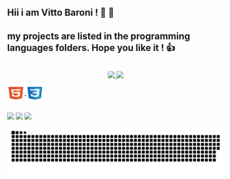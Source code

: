 
## Hii i am Vitto Baroni ! 🗿 🍷

<h2> my projects are listed in the programming languages folders. Hope you like it ! 👍 </h2> <br>

<div align="center">
  <a href="https://github.com/VittoBaroni">
  <img height="180em" src="https://github-readme-stats.vercel.app/api?username=VittoBaroni&show_icons=true&theme=dracula&include_all_commits=true&count_private=true"/>
  <img height="180em" src="https://github-readme-stats.vercel.app/api/top-langs/?username=VittoBaroni&layout=compact&langs_count=7&theme=dracula"/>
</div>
<div style="display: inline_block"><br>

  <img align="center" alt="Vitto-HTML" height="30" width="40" src="https://raw.githubusercontent.com/devicons/devicon/master/icons/html5/html5-original.svg">
  <img align="center" alt="Vitto-CSS" height="30" width="40" src="https://raw.githubusercontent.com/devicons/devicon/master/icons/css3/css3-original.svg">

</div>
  
  ##
 
<div> 
  <a href="https://instagram.com/v_baronii" target="_blank"><img src="https://img.shields.io/badge/-Instagram-%23E4405F?style=for-the-badge&logo=instagram&logoColor=white" target="_blank"></a>
  <a href = "https://twitter.com/baroni_vitto"><img src="https://img.shields.io/badge/Twitter-1DA1F2?style=for-the-badge&logo=twitter&logoColor=white" target="_blank"></a> 
 <a href = "mailto:baroni.vitto18@gmail.com?"><img src="https://img.shields.io/badge/Gmail-D14836?style=for-the-badge&logo=gmail&logoColor=white" target="_blank">
</div>

![Snake animation](https://github.com/VittoBaroni/VittoBaroni/blob/output/github-contribution-grid-snake.svg)
 
